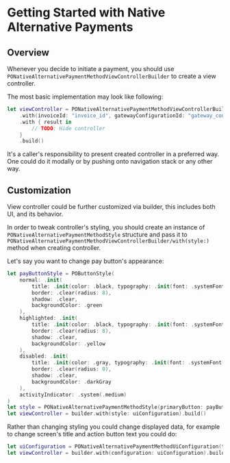 # Getting Started with Native Alternative Payments

## Overview

Whenever you decide to initiate a payment, you should use ``PONativeAlternativePaymentMethodViewControllerBuilder`` to
create a view controller.

The most basic implementation may look like following:

```swift
let viewController = PONativeAlternativePaymentMethodViewControllerBuilder
    .with(invoiceId: "invoice_id", gatewayConfigurationId: "gateway_configuration_id")
    .with { result in
        // TODO: Hide controller
    }
    .build()
```

It's a caller's responsibility to present created controller in a preferred way. One could do it modally or by pushing
onto navigation stack or any other way.

## Customization

View controller could be further customized via builder, this includes both UI, and its behavior.

In order to tweak controller's styling, you should create an instance of ``PONativeAlternativePaymentMethodStyle`` structure
and pass it to ``PONativeAlternativePaymentMethodViewControllerBuilder/with(style:)`` method when creating controller.  

Let's say you want to change pay button's appearance:

```swift
let payButtonStyle = POButtonStyle(
    normal: .init(
        title: .init(color: .black, typography: .init(font: .systemFont(ofSize: 14), textStyle: .body)),
        border: .clear(radius: 8),
        shadow: .clear,
        backgroundColor: .green
    ),
    highlighted: .init(
        title: .init(color: .black, typography: .init(font: .systemFont(ofSize: 14), textStyle: .body)),
        border: .clear(radius: 8),
        shadow: .clear,
        backgroundColor: .yellow
    ),
    disabled: .init(
        title: .init(color: .gray, typography: .init(font: .systemFont(ofSize: 14), textStyle: .body)),
        border: .clear(radius: 0),
        shadow: .clear,
        backgroundColor: .darkGray
    ),
    activityIndicator: .system(.medium)
)
let style = PONativeAlternativePaymentMethodStyle(primaryButton: payButtonStyle)
let viewController = builder.with(style: uiConfiguration).build()
```

Rather than changing styling you could change displayed data, for example to change screen's title and action button text
you could do:

```swift
let uiConfiguration = PONativeAlternativePaymentMethodUiConfiguration(title: "Pay here", primaryActionTitle: "Submit")
let viewController = builder.with(configuration: uiConfiguration).build()
```
